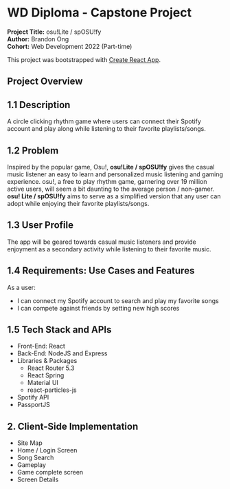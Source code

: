# WD Diploma - Capstone Project

**Project Title:** osu!Lite / spOSU!fy  
**Author:** Brandon Ong  
**Cohort:** Web Development 2022 (Part-time)  

This project was bootstrapped with [Create React App](https://github.com/facebook/create-react-app).

## Project Overview

## 1.1 Description

A circle clicking rhythm game where users can connect their Spotify account and play along while listening to their favorite playlists/songs.

## 1.2 Problem

Inspired by the popular game, Osu!, **osu!Lite / spOSU!fy** gives the casual music listener an easy to learn and personalized music listening and gaming experience. osu!, a free to play rhythm game, garnering over 19 million active users, will seem a bit daunting to the average person / non-gamer. **osu! Lite / spOSU!fy** aims to serve as a simplified version that any user can adopt while enjoying their favorite playlists/songs.

## 1.3 User Profile

The app will be geared towards casual music listeners and provide enjoyment as a secondary activity while listening to their favorite music.

## 1.4 Requirements: Use Cases and Features

As a user:

- I can connect my Spotify account to search and play my favorite songs
- I can compete against friends by setting new high scores

## 1.5 Tech Stack and APIs

- Front-End: React
- Back-End: NodeJS and Express
- Libraries & Packages
  - React Router 5.3
  - React Spring
  - Material UI
  - react-particles-js
- Spotify API
- PassportJS

## 2. Client-Side Implementation

- Site Map
- Home / Login Screen
- Song Search
- Gameplay
- Game complete screen
- Screen Details
